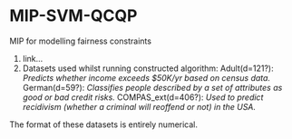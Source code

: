 # MIP-SVM-QCQP
MIP for modelling fairness constraints

1. link...
2. Datasets used whilst running constructed algorithm: 
            Adult(d=121?): _Predicts whether income exceeds $50K/yr based on census data._
            German(d=59?): _Classifies people described by a set of attributes as good or bad credit risks._
            COMPAS_ext(d=406?): _Used to predict recidivism (whether a criminal will reoffend or not) in the USA._
            
The format of these datasets is entirely numerical. 
           
